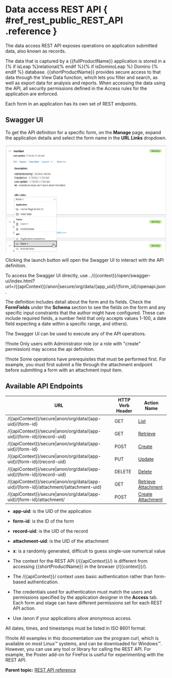 # Data access REST API { #ref_rest_public_REST_API .reference }

The data access REST API exposes operations on application submitted data, also known as records.

The data that is captured by a {{fullProductName}} application is stored in a {% if isLeap %}relational{% endif %}{% if isDominoLeap %} Domino {% endif %} database. {{shortProductName}} provides secure access to that data through the View Data function, which lets you filter and search, as well as export data for analysis and reports. When accessing the data using the API, all security permissions defined in the Access rules for the application are enforced.

Each form in an application has its own set of REST endpoints.  


## Swagger UI

To get the API definition for a specific form, on the **Manage** page, expand the application details and select the form name in the **URL Links** dropdown.

![image of URL Links field in the application detail](graphics/rest_api_form_operations.png)

Clicking the launch button will open the Swagger UI to interact with the API definition.

To access the Swagger UI directly, use ../{{context}}/open/swagger-ui/index.html?url=/{{apiContext}}/anon\|secure/org/data/\{app\_uid\}/\{form\_id\}/openapi.json.  

The definition includes detail about the form and its fields. Check the **FormFields** under the **Schema** section to see the fields on the form and any specific input constraints that the author might have configured. These can include required fields, a number field that only accepts values 1-100, a date field expecting a date within a specific range, and others).

The Swagger UI can be used to execute any of the API operations.

!!!note
    Only users with Administrator role (or a role with "create" permission) may access the api definition.

!!!note
    Some operations have prerequisites that must be performed first. For example, you must first submit a file through the attachment endpoint before submitting a form with an attachment input item.

## Available API Endpoints

|URL|HTTP Verb Header|Action Name|
|---|----------------|-----------|
|/{{apiContext}}/secure\|anon/org/data/\{app-uid\}/\{form-id\}|GET|[List](ref_data_rest_api_list.md)|
|/{{apiContext}}/secure\|anon/org/data/\{app-uid\}/\{form-id\}/\{record-uid\}|GET|[Retrieve](ref_data_rest_api_retrieve.md)|
|/{{apiContext}}/secure\|anon/org/data/\{app-uid\}/\{form-id\}|POST|[Create](ref_data_rest_api_create.md)|
|/{{apiContext}}/secure\|anon/org/data/\{app-uid\}/\{form-id\}/\{record-uid\}|PUT|[Update](ref_data_rest_api_update.md)|
|/{{apiContext}}/secure\|anon/org/data/\{app-uid\}/\{form-id\}/\{record-uid\}|DELETE|[Delete](ref_data_rest_api_delete.md)|
|/{{apiContext}}/secure\|anon/org/data/\{app-uid\}/\{form-id\}/attachment/\{attachment-uid\}|GET|[Retrieve Attachment](ref_data_rest_api_retrieve_attachment.md)|
|/{{apiContext}}/secure\|anon/org/data/\{app-uid\}/\{form-id\}/attachment/|POST|[Create Attachment](ref_data_rest_api_create_attachment.md)|

-   **app-uid**: is the UID of the application
-   **form-id**: is the ID of the form
-   **record-uid**: is the UID of the record
-   **attachment-uid**: is the UID of the attachment
-   **x**: is a randomly generated, difficult to guess single-use numerical value

-   The context for the REST API \(/{{apiContext}}/\) is different from accessing {{shortProductName}} in the browser \(/{{context}}/\).
-   The /{{apiContext}}/ context uses basic authentication rather than form-based authentication.
-   The credentials used for authentication must match the users and permissions specified by the application designer in the **Access** tab. Each form and stage can have different permissions set for each REST API action.
-   Use /anon if your applications allow anonymous access.

All dates, times, and timestamps must be listed in ISO 8601 format.

!!!note
    All examples in this documentation use the program curl, which is available on most Linux™ systems, and can be downloaded for Windows™. However, you can use any tool or library for calling the REST API. For example, the Poster add-on for FireFox is useful for experimenting with the REST API.


**Parent topic:** [REST API reference](ref_rest_api_ref.md)

